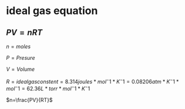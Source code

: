 

# ideal gas equation

## $PV=nRT$

$n = moles$

$P = Presure$

$V = Volume$

$R = idealgasconstent = 8.314 joules* mol^-1 *K^-1 = 0.08206 atm *K^-1 *mol^-1 =
62.36 L* torr *mol^-1 *K^-1$

$n=\frac{PV}{RT}$
